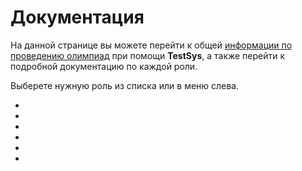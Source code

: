 # Документация

На данной странице вы можете перейти к общей [информации по проведению олимпиад](management.md) при помощи **TestSys**, 
а также перейти к подробной документацию по каждой роли.

Выберете нужную роль из списка или в меню слева.

- [](judge.md)
- [](student.md)
- [](manager.md)
- [](watcher.md)
- [](developer.md)
- [](admin.md)
